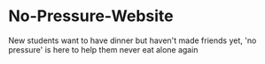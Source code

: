 # No-Pressure-Website
New students want to have dinner but haven't made friends yet, 'no pressure' is here to help them never eat alone again
